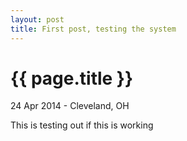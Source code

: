 ```yaml
---
layout: post
title: First post, testing the system
---
```


{{ page.title }}
================

<p class="meta">24 Apr 2014 - Cleveland, OH</p>

This is testing out if this is working